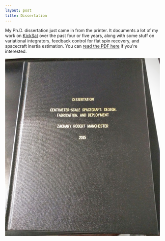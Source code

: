 ```yaml
---
layout: post
title: Dissertation
---
```


My Ph.D. dissertation just came in from the printer. It documents a lot of my work on [KickSat](http://kicksat.github.io/) over the past four or five years, along with some stuff on variational integrators, feedback control for flat spin recovery, and spacecraft inertia estimation. You can [read the PDF here](/docs/Zac_Manchester_PhD_Dissertation.pdf) if you're interested.

![Dissertation](/img/Dissertation.jpg)
